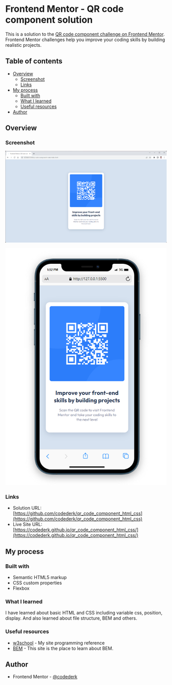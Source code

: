 # Frontend Mentor - QR code component solution

This is a solution to the [QR code component challenge on Frontend Mentor](https://www.frontendmentor.io/challenges/qr-code-component-iux_sIO_H). Frontend Mentor challenges help you improve your coding skills by building realistic projects.

## Table of contents

- [Overview](#overview)
  - [Screenshot](#screenshot)
  - [Links](#links)
- [My process](#my-process)
  - [Built with](#built-with)
  - [What I learned](#what-i-learned)
  - [Useful resources](#useful-resources)
- [Author](#author)

## Overview

### Screenshot

![](./screenshot/Screenshot%202023-06-21%20135210.png)

![](./screenshot/Screenshot%202023-06-21%20135258.png)

### Links

- Solution URL: [https://github.com/codederk/qr_code_component_html_css](https://github.com/codederk/qr_code_component_html_css)
- Live Site URL: [https://codederk.github.io/qr_code_component_html_css/](https://codederk.github.io/qr_code_component_html_css/)

## My process

### Built with

- Semantic HTML5 markup
- CSS custom properties
- Flexbox

### What I learned

I have learned about basic HTML and CSS including variable css, position, display. And also learned about file structure, BEM and others.

### Useful resources

- [w3school](https://www.w3school.com) - My site programming reference
- [BEM](en.bem.info/methodology/naming-convention/) - This site is the place to learn about BEM.

## Author

- Frontend Mentor - [@codederk](https://www.frontendmentor.io/profile/codederk)
